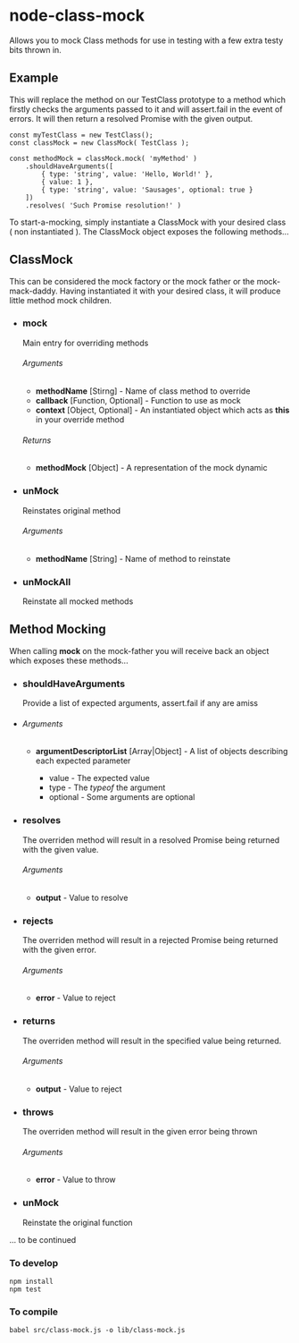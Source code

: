 # node-class-mock #

Allows you to mock Class methods for use in testing with a few extra testy bits thrown in.

## Example ##

This will replace the method on our TestClass prototype to a method which firstly checks
the arguments passed to it and will assert.fail in the event of errors. It will then return
a resolved Promise with the given output.

    const myTestClass = new TestClass();
    const classMock = new ClassMock( TestClass );

    const methodMock = classMock.mock( 'myMethod' )
        .shouldHaveArguments([
            { type: 'string', value: 'Hello, World!' },
            { value: 1 },
            { type: 'string', value: 'Sausages', optional: true }
        ])
        .resolves( 'Such Promise resolution!' )

To start-a-mocking, simply instantiate a ClassMock with your desired class ( non instantiated ). The ClassMock object exposes the following methods...

## ClassMock ##

This can be considered the mock factory or the mock father or the mock-mack-daddy. Having instantiated it with your desired class, it
will produce little method mock children.

 - ### mock ###

    Main entry for overriding methods

    ###### Arguments ######

    - **methodName** [Stirng] - Name of class method to override
    - **callback** [Function, Optional] - Function to use as mock
    - **context** [Object, Optional] - An instantiated object which acts as **this** in your override method

    ###### Returns ######

    -   **methodMock** [Object] - A representation of the mock dynamic

 - ### unMock ###

    Reinstates original method

    ###### Arguments #####

    - **methodName** [String] - Name of method to reinstate

 - ### unMockAll ###

    Reinstate all mocked methods

## Method Mocking ##

When calling **mock** on the mock-father you will receive back an object which exposes these methods...

 - ### shouldHaveArguments ###

    Provide a list of expected arguments, assert.fail if any are amiss

 - ###### Arguments ######

    - **argumentDescriptorList** [Array|Object] - A list of objects describing each expected parameter

        - value - The expected value
        - type - The *typeof* the argument
        - optional - Some arguments are optional

 - ### resolves ###

    The overriden method will result in a resolved Promise being returned with the given value.

    ###### Arguments #####

    - **output** - Value to resolve

 - ### rejects ###

    The overriden method will result in a rejected Promise being returned with the given error.

    ###### Arguments #####

    - **error** - Value to reject

 - ### returns ###

    The overriden method will result in the specified value being returned.

    ###### Arguments #####

    - **output** - Value to reject

 - ### throws ###

    The overriden method will result in the given error being thrown

    ###### Arguments #####

    - **error** - Value to throw

 - ### unMock ###

    Reinstate the original function

... to be continued

### To develop ###

    npm install
    npm test

### To compile ###

    babel src/class-mock.js -o lib/class-mock.js
